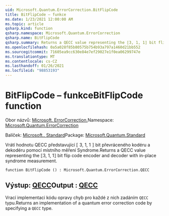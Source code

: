```yaml
---
uid: Microsoft.Quantum.ErrorCorrection.BitFlipCode
title: BitFlipCode – funkce
ms.date: 1/23/2021 12:00:00 AM
ms.topic: article
qsharp.kind: function
qsharp.namespace: Microsoft.Quantum.ErrorCorrection
qsharp.name: BitFlipCode
qsharp.summary: Returns a QECC value representing the ⟦3, 1, 1⟧ bit flip code encoder and decoder with in-place syndrome measurement.
ms.openlocfilehash: 0a5a028f85b80575b754b93a797a1460d21bb552
ms.sourcegitcommit: 71605ea9cc630e84e7ef29027e1f0ea06299747e
ms.translationtype: MT
ms.contentlocale: cs-CZ
ms.lasthandoff: 01/26/2021
ms.locfileid: "98853193"
---
```

# <a name="bitflipcode-function"></a><span data-ttu-id="38f36-102">BitFlipCode – funkce</span><span class="sxs-lookup"><span data-stu-id="38f36-102">BitFlipCode function</span></span>

<span data-ttu-id="38f36-103">Obor názvů: [Microsoft. ErrorCorrection.](xref:Microsoft.Quantum.ErrorCorrection)</span><span class="sxs-lookup"><span data-stu-id="38f36-103">Namespace: [Microsoft.Quantum.ErrorCorrection](xref:Microsoft.Quantum.ErrorCorrection)</span></span>

<span data-ttu-id="38f36-104">Balíček: [Microsoft.. Standard](https://nuget.org/packages/Microsoft.Quantum.Standard)</span><span class="sxs-lookup"><span data-stu-id="38f36-104">Package: [Microsoft.Quantum.Standard](https://nuget.org/packages/Microsoft.Quantum.Standard)</span></span>


<span data-ttu-id="38f36-105">Vrátí hodnotu QECC představující ⟦ 3, 1, 1 ⟧ bit převráceného kodéru a dekodéru pomocí místního měření Syndrome.</span><span class="sxs-lookup"><span data-stu-id="38f36-105">Returns a QECC value representing the ⟦3, 1, 1⟧ bit flip code encoder and decoder with in-place syndrome measurement.</span></span>

```qsharp
function BitFlipCode () : Microsoft.Quantum.ErrorCorrection.QECC
```


## <a name="output--qecc"></a><span data-ttu-id="38f36-106">Výstup: [QECC](xref:Microsoft.Quantum.ErrorCorrection.QECC)</span><span class="sxs-lookup"><span data-stu-id="38f36-106">Output : [QECC](xref:Microsoft.Quantum.ErrorCorrection.QECC)</span></span>

<span data-ttu-id="38f36-107">Vrací implementaci kódu opravy chyb pro každé z nich zadáním `QECC` typu.</span><span class="sxs-lookup"><span data-stu-id="38f36-107">Returns an implementation of a quantum error correction code by specifying a `QECC` type.</span></span>